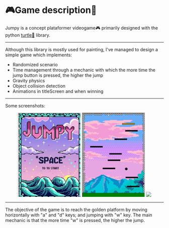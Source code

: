 # 🎮Game description🐢

Jumpy is a concept plataformer videogame🎮 primarily designed with the python [turtle🐢](https://docs.python.org/3/library/turtle.html) library.

---

Although this library is mostly used for painting, I've managed to design a simple game which implements:
- Randomized scenario
- Time management through a mechanic with which the more time the jump button is pressed, the higher the jump
- Gravity physics
- Object collision detection
- Animations in titleScreen and when winning

---
Some screenshots:
<div align="center">
  <img src="screenshots/titleScreen.jpg" width="200"/>
  <img src="screenshots/inGame.jpg" width="200"/>
  <img src="/creenshots/winnerScreen.jpg" width="200"/>
</div>

---

The objective of the game is to reach the golden platform by moving horizontally with "a" and "d" keys; and jumping with "w" key. The main mechanic is that the more time "w" is pressed, the higher the jump.
